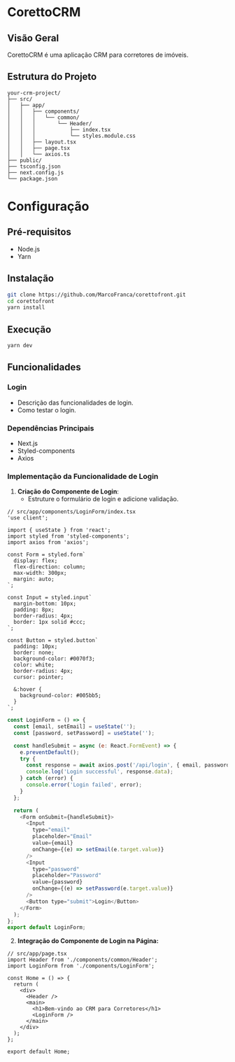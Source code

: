 # CorettoCRM

## Visão Geral
CorettoCRM é uma aplicação CRM para corretores de imóveis.

## Estrutura do Projeto
```plaintext
your-crm-project/
├── src/
│   ├── app/
│   │   ├── components/
│   │   │   └── common/
│   │   │       └── Header/
│   │   │           ├── index.tsx
│   │   │           └── styles.module.css
│   │   ├── layout.tsx
│   │   ├── page.tsx
│   │   └── axios.ts
├── public/
├── tsconfig.json
├── next.config.js
└── package.json
```
# Configuração
## Pré-requisitos
- Node.js
- Yarn
## Instalação
```bash
git clone https://github.com/MarcoFranca/corettofront.git
cd corettofront
yarn install
```
## Execução
```bash
yarn dev
```
## Funcionalidades
### Login
- Descrição das funcionalidades de login.
- Como testar o login.
### Dependências Principais
- Next.js
- Styled-components
- Axios
### Implementação da Funcionalidade de Login

1. **Criação do Componente de Login**:
    - Estruture o formulário de login e adicione validação.
```tsx
// src/app/components/LoginForm/index.tsx
'use client';

import { useState } from 'react';
import styled from 'styled-components';
import axios from 'axios';

const Form = styled.form`
  display: flex;
  flex-direction: column;
  max-width: 300px;
  margin: auto;
`;

const Input = styled.input`
  margin-bottom: 10px;
  padding: 8px;
  border-radius: 4px;
  border: 1px solid #ccc;
`;

const Button = styled.button`
  padding: 10px;
  border: none;
  background-color: #0070f3;
  color: white;
  border-radius: 4px;
  cursor: pointer;

  &:hover {
    background-color: #005bb5;
  }
`;
```
```javascript
const LoginForm = () => {
  const [email, setEmail] = useState('');
  const [password, setPassword] = useState('');

  const handleSubmit = async (e: React.FormEvent) => {
    e.preventDefault();
    try {
      const response = await axios.post('/api/login', { email, password });
      console.log('Login successful', response.data);
    } catch (error) {
      console.error('Login failed', error);
    }
  };

  return (
    <Form onSubmit={handleSubmit}>
      <Input
        type="email"
        placeholder="Email"
        value={email}
        onChange={(e) => setEmail(e.target.value)}
      />
      <Input
        type="password"
        placeholder="Password"
        value={password}
        onChange={(e) => setPassword(e.target.value)}
      />
      <Button type="submit">Login</Button>
    </Form>
  );
};
export default LoginForm;
```

2. **Integração do Componente de Login na Página:**
```tsx
// src/app/page.tsx
import Header from './components/common/Header';
import LoginForm from './components/LoginForm';

const Home = () => {
  return (
    <div>
      <Header />
      <main>
        <h1>Bem-vindo ao CRM para Corretores</h1>
        <LoginForm />
      </main>
    </div>
  );
};

export default Home;
```